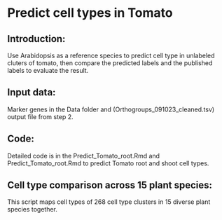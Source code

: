 # Predict cell types in Tomato

## Introduction:
Use Arabidopsis as a reference species to predict cell type in unlabeled cluters of tomato, then compare the predicted labels and the published labels to evaluate the result.

## Input data:
Marker genes in the Data folder and (Orthogroups_091023_cleaned.tsv) output file from step 2.

## Code:
Detailed code is in the Predict_Tomato_root.Rmd and Predict_Tomato_root.Rmd to predict Tomato root and shoot cell types.

## Cell type comparison across 15 plant species:
This script maps cell types of 268 cell type clusters in 15 diverse plant species together. 
